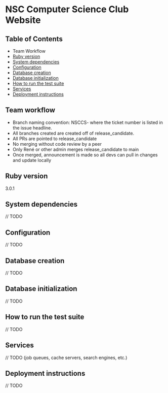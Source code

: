 # NSC Computer Science Club Website

## Table of Contents
* Team Workflow
* [Ruby version](#ruby-version)
* [System dependencies](#system-dependencies)
* [Configuration](#configuration)
* [Database creation](#database-creation)
* [Database initialization](#database-initialization)
* [How to run the test suite](#how-to-run-the-test-suite)
* [Services](#services)
* [Deployment instructions](#deployment-instructions)

## Team workflow
- Branch naming convention: NSCCS-<ticket number> where the ticket number is listed in the issue headline.
- All branches created are created off of release_candidate. 
- All PRs are pointed to release_candidate
- No merging without code review by a peer
- Only René or other admin merges release_candidate to main
- Once merged, announcement is made so all devs can pull in changes and update locally

## Ruby version
3.0.1

## System dependencies
// TODO

## Configuration
// TODO

## Database creation
// TODO

## Database initialization
// TODO

## How to run the test suite
// TODO

## Services
// TODO (job queues, cache servers, search engines, etc.)

## Deployment instructions
// TODO
